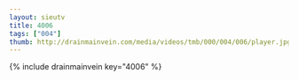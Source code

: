 ```yaml
--- 
layout: sieutv
title: 4006
tags: ["004"]
thumb: http://drainmainvein.com/media/videos/tmb/000/004/006/player.jpg
---
```

{% include drainmainvein key="4006" %} 
